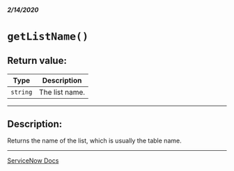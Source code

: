 ##### 2/14/2020
# `getListName()`
## Return value:
| Type | Description |
|---|---|
| `string` | The list name. |

---

## Description:
Returns the name of the list, which is usually the table name.

---

[ServiceNow Docs](https://developer.servicenow.com/app.do#!/api_doc?v=newyork&id=r_GLV3-getListName)